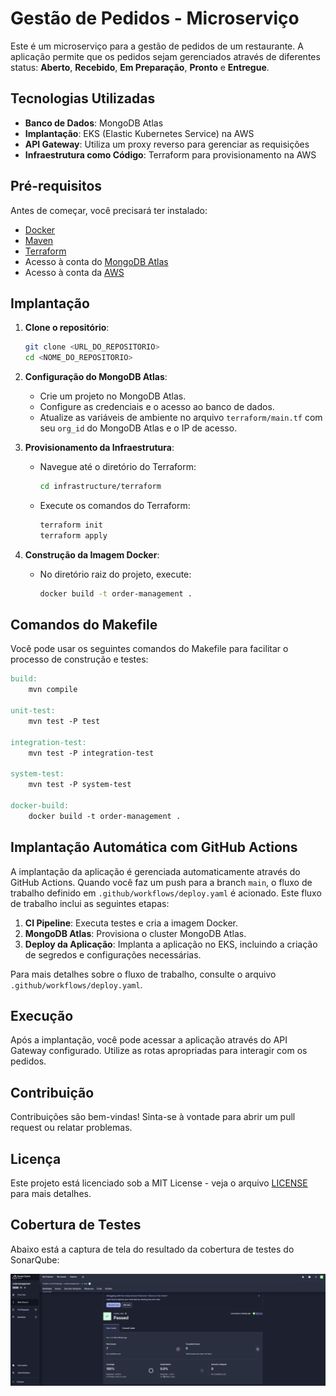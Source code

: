 # Gestão de Pedidos - Microserviço

Este é um microserviço para a gestão de pedidos de um restaurante. A aplicação permite que os pedidos sejam gerenciados através de diferentes status: **Aberto**, **Recebido**, **Em Preparação**, **Pronto** e **Entregue**.

## Tecnologias Utilizadas

- **Banco de Dados**: MongoDB Atlas
- **Implantação**: EKS (Elastic Kubernetes Service) na AWS
- **API Gateway**: Utiliza um proxy reverso para gerenciar as requisições
- **Infraestrutura como Código**: Terraform para provisionamento na AWS

## Pré-requisitos

Antes de começar, você precisará ter instalado:

- [Docker](https://www.docker.com/get-started)
- [Maven](https://maven.apache.org/install.html)
- [Terraform](https://www.terraform.io/downloads.html)
- Acesso à conta do [MongoDB Atlas](https://www.mongodb.com/cloud/atlas)
- Acesso à conta da [AWS](https://aws.amazon.com/)

## Implantação

1. **Clone o repositório**:
   ```bash
   git clone <URL_DO_REPOSITORIO>
   cd <NOME_DO_REPOSITORIO>
   ```

2. **Configuração do MongoDB Atlas**:
   - Crie um projeto no MongoDB Atlas.
   - Configure as credenciais e o acesso ao banco de dados.
   - Atualize as variáveis de ambiente no arquivo `terraform/main.tf` com seu `org_id` do MongoDB Atlas e o IP de acesso.

3. **Provisionamento da Infraestrutura**:
   - Navegue até o diretório do Terraform:
     ```bash
     cd infrastructure/terraform
     ```
   - Execute os comandos do Terraform:
     ```bash
     terraform init
     terraform apply
     ```

4. **Construção da Imagem Docker**:
   - No diretório raiz do projeto, execute:
     ```bash
     docker build -t order-management .
     ```

## Comandos do Makefile

Você pode usar os seguintes comandos do Makefile para facilitar o processo de construção e testes:

```Makefile
build:
	mvn compile

unit-test:
	mvn test -P test

integration-test:
	mvn test -P integration-test

system-test:
	mvn test -P system-test

docker-build:
	docker build -t order-management .
```

## Implantação Automática com GitHub Actions

A implantação da aplicação é gerenciada automaticamente através do GitHub Actions. Quando você faz um push para a branch `main`, o fluxo de trabalho definido em `.github/workflows/deploy.yaml` é acionado. Este fluxo de trabalho inclui as seguintes etapas:

1. **CI Pipeline**: Executa testes e cria a imagem Docker.
2. **MongoDB Atlas**: Provisiona o cluster MongoDB Atlas.
3. **Deploy da Aplicação**: Implanta a aplicação no EKS, incluindo a criação de segredos e configurações necessárias.

Para mais detalhes sobre o fluxo de trabalho, consulte o arquivo `.github/workflows/deploy.yaml`.

## Execução

Após a implantação, você pode acessar a aplicação através do API Gateway configurado. Utilize as rotas apropriadas para interagir com os pedidos.

## Contribuição

Contribuições são bem-vindas! Sinta-se à vontade para abrir um pull request ou relatar problemas.

## Licença

Este projeto está licenciado sob a MIT License - veja o arquivo [LICENSE](LICENSE) para mais detalhes.

## Cobertura de Testes

Abaixo está a captura de tela do resultado da cobertura de testes do SonarQube:

![Cobertura de Testes](images/CoverageSonarQube.png)  <!-- Ajuste o caminho e o nome do arquivo conforme necessário -->

